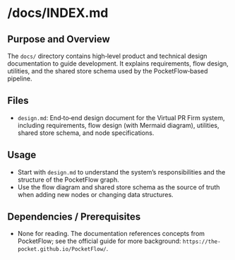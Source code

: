 # /docs/INDEX.md

## Purpose and Overview
The `docs/` directory contains high‑level product and technical design documentation to guide development. It explains requirements, flow design, utilities, and the shared store schema used by the PocketFlow‑based pipeline.

## Files
- `design.md`: End‑to‑end design document for the Virtual PR Firm system, including requirements, flow design (with Mermaid diagram), utilities, shared store schema, and node specifications.

## Usage
- Start with `design.md` to understand the system’s responsibilities and the structure of the PocketFlow graph.
- Use the flow diagram and shared store schema as the source of truth when adding new nodes or changing data structures.

## Dependencies / Prerequisites
- None for reading. The documentation references concepts from PocketFlow; see the official guide for more background: `https://the-pocket.github.io/PocketFlow/`.
